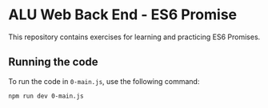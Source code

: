 # ALU Web Back End - ES6 Promise

This repository contains exercises for learning and practicing ES6 Promises.

## Running the code

To run the code in `0-main.js`, use the following command:

```sh
npm run dev 0-main.js

